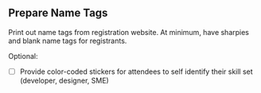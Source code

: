 ## Prepare Name Tags

Print out name tags from registration website. At minimum, have sharpies and blank name tags for registrants.

Optional:
- [ ] Provide color-coded stickers for attendees to self identify their skill set (developer, designer, SME) 
